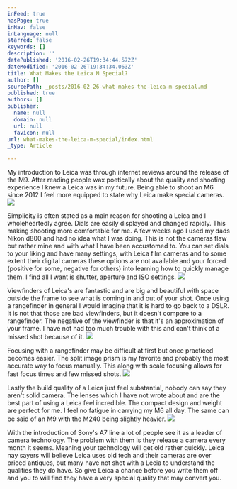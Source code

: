 ```yaml
---
inFeed: true
hasPage: true
inNav: false
inLanguage: null
starred: false
keywords: []
description: ''
datePublished: '2016-02-26T19:34:44.572Z'
dateModified: '2016-02-26T19:34:34.063Z'
title: What Makes the Leica M Special?
author: []
sourcePath: _posts/2016-02-26-what-makes-the-leica-m-special.md
published: true
authors: []
publisher:
  name: null
  domain: null
  url: null
  favicon: null
url: what-makes-the-leica-m-special/index.html
_type: Article

---
```

My introduction to Leica was through internet reviews around the release of the M9\. After reading people wax poetically about the quality and shooting experience I knew a Leica was in my future. Being able to shoot an M6 since 2012 I feel more equipped to state why Leica make special cameras. 
![](https://s3-us-west-2.amazonaws.com/the-grid-img/p/ff09023e52146043cf1355243f2e6557388693f7.jpg)

Simplicity is often stated as a main reason for shooting a Leica and I wholeheartedly agree. Dials are easily displayed and changed rapidly. This making shooting more comfortable for me. A few weeks ago I used my dads Nikon d800 and had no idea what I was doing. This is not the cameras flaw but rather mine and with what I have been accustomed to. You can set dials to your liking and have many settings, with Leica film cameras and to some extent their digital cameras these options are not available and your forced (positive for some, negative for others) into learning how to quickly manage them. I find all I want is shutter, aperture and ISO settings. ![](https://s3-us-west-2.amazonaws.com/the-grid-img/p/2ebad6b02361e69dc549b26140b31ed6f12c5d36.jpg)

Viewfinders of Leica's are fantastic and are big and beautiful with space outside the frame to see what is coming in and out of your shot. Once using a rangefinder in general I would imagine that it is hard to go back to a DSLR. It is not that those are bad viewfinders, but it doesn't compare to a rangefinder. The negative of the viewfinder is that it's an approximation of your frame. I have not had too much trouble with this and can't think of a missed shot because of it. ![](https://s3-us-west-2.amazonaws.com/the-grid-img/p/5400159656a9d8818e3d2ce9cec183043dc3387b.jpg)

Focusing with a rangefinder may be difficult at first but once practiced becomes easier. The split image prism is my favorite and probably the most accurate way to focus manually. This along with scale focusing allows for fast focus times and few missed shots. 
![](https://s3-us-west-2.amazonaws.com/the-grid-img/p/0c7768630b8b0b45d9da618800edcff99571fc6b.jpg)

Lastly the build quality of a Leica just feel substantial, nobody can say they aren't solid camera. The lenses which I have not wrote about and are the best part of using a Leica feel incredible. The compact design and weight are perfect for me. I feel no fatigue in carrying my M6 all day. The same can be said of an M9 with the M240 being slightly heavier. ![](https://the-grid-user-content.s3-us-west-2.amazonaws.com/80be4209-eda7-44fc-9fdf-378d855897c2.jpg)

With the introduction of Sony's A7 line a lot of people see it as a leader of camera technology. The problem with them is they release a camera every month it seems. Meaning your technology will get old rather quickly. Leica nay sayers will believe Leica uses old tech and their cameras are over priced antiques, but many have not shot with a Lecia to understand the qualities they do have. So give Leica a chance before you write them off and you to will find they have a very special quality that may convert you.
